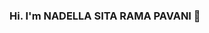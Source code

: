 ### Hi. I'm NADELLA SITA RAMA PAVANI 👋 

<!--
**PAVANINADELLA/PAVANINADELLA** is a ✨ _special_ ✨ repository because its `README.md` (this file) appears on your GitHub profile.

Here are some ideas to get you started:

 -  🔭 I’m a Mechanical Engineer, love to work and learn new things. 
 -  🌱 I’m currently learning Data Science.
 -  👯 I am currently sharing a bit of my knowledge to the world through my blogs and its open source communities.
 -  📫 How to reach me: 
         ## LinkedIn: https://www.linkedin.com/in/nadella-sita-rama-pavani-738528b1/
-->
